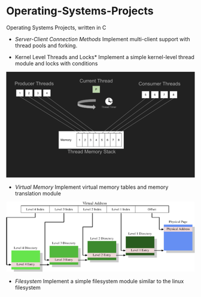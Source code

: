 # Operating-Systems-Projects
Operating Systems Projects, written in C

* *Server-Client Connection Methods*
Implement multi-client support with thread pools and forking.

* Kernel Level Threads and Locks*
Implement a simple kernel-level thread module and locks with conditions

![alt text](./threads.png)


* *Virtual Memory*
Implement virtual memory tables and memory translation module

![alt text](./virtualization.png)

* *Filesystem*
Implement a simple filesystem module similar to the linux filesystem

